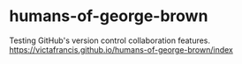 # humans-of-george-brown
Testing GitHub's version control collaboration features.
https://victafrancis.github.io/humans-of-george-brown/index
